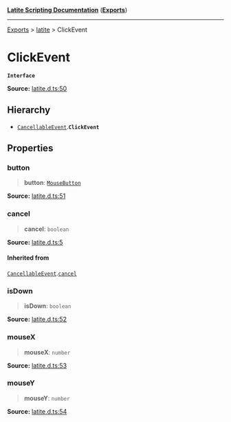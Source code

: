 [**Latite Scripting Documentation**](../../README.md) ([**Exports**](../../exports.md))

---

[Exports](../../exports.md) > [latite](../index.md) > ClickEvent

# ClickEvent

**`Interface`**

**Source:** [latite.d.ts:50](https://github.com/LatiteScripting/latitescripting.github.io/blob/6e0c251/definitions/latite.d.ts#L50)

## Hierarchy

- [`CancellableEvent`](interface.CancellableEvent.md).**`ClickEvent`**

## Properties

### button

> **button**: [`MouseButton`](../enumerations/enumeration.MouseButton.md)

**Source:** [latite.d.ts:51](https://github.com/LatiteScripting/latitescripting.github.io/blob/6e0c251/definitions/latite.d.ts#L51)

### cancel

> **cancel**: `boolean`

**Source:** [latite.d.ts:5](https://github.com/LatiteScripting/latitescripting.github.io/blob/6e0c251/definitions/latite.d.ts#L5)

#### Inherited from

[`CancellableEvent`](interface.CancellableEvent.md).[`cancel`](interface.CancellableEvent.md#cancel)

### isDown

> **isDown**: `boolean`

**Source:** [latite.d.ts:52](https://github.com/LatiteScripting/latitescripting.github.io/blob/6e0c251/definitions/latite.d.ts#L52)

### mouseX

> **mouseX**: `number`

**Source:** [latite.d.ts:53](https://github.com/LatiteScripting/latitescripting.github.io/blob/6e0c251/definitions/latite.d.ts#L53)

### mouseY

> **mouseY**: `number`

**Source:** [latite.d.ts:54](https://github.com/LatiteScripting/latitescripting.github.io/blob/6e0c251/definitions/latite.d.ts#L54)
